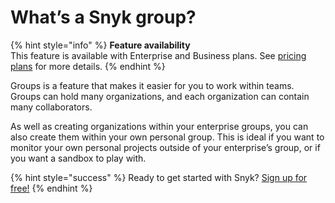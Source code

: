 # What’s a Snyk group?

{% hint style="info" %}
**Feature availability**  
This feature is available with Enterprise and Business plans. See [pricing plans](https://snyk.io/plans/) for more details.
{% endhint %}

Groups is a feature that makes it easier for you to work within teams. Groups can hold many organizations, and each organization can contain many collaborators.

As well as creating organizations within your enterprise groups, you can also create them within your own personal group. This is ideal if you want to monitor your own personal projects outside of your enterprise’s group, or if you want a sandbox to play with.

{% hint style="success" %}
Ready to get started with Snyk? [Sign up for free!](https://snyk.io/login?cta=sign-up&loc=footer&page=support_docs_page)
{% endhint %}

